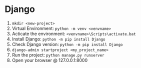 # Django

1. `mkdir <new-project>`
2. Virtual Environment: `python -m venv <venvname>`
3. Acticate the environment: `<venvname>\Scripts\activate.bat`
4. Install Django: `python -m pip install Django`
5. Check Django version: `python -m pip install Django`
6. `django-admin startproject <my_project_name>`
7. Run the project: `python manage.py runserver`
8. Open your browser @ 127.0.0.1:8000
